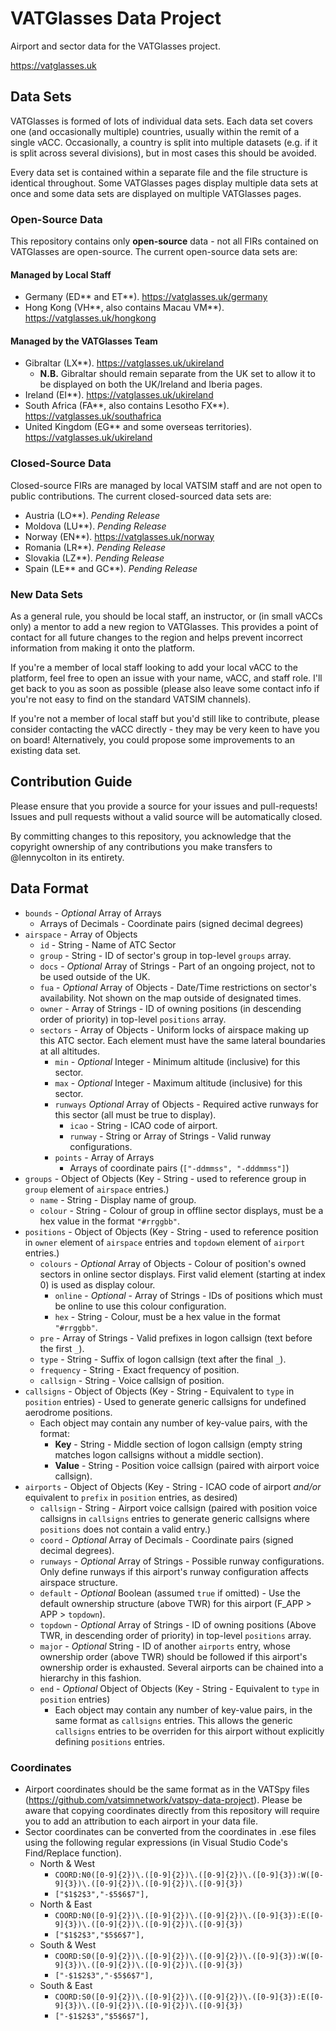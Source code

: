 # VATGlasses Data Project
Airport and sector data for the VATGlasses project.

https://vatglasses.uk

## Data Sets
VATGlasses is formed of lots of individual data sets. Each data set covers one (and occasionally multiple) countries, usually within the remit of a single vACC. Occasionally, a country is split into multiple datasets (e.g. if it is split across several divisions), but in most cases this should be avoided.

Every data set is contained within a separate file and the file structure is identical throughout. Some VATGlasses pages display multiple data sets at once and some data sets are displayed on multiple VATGlasses pages.

### Open-Source Data
This repository contains only **open-source** data - not all FIRs contained on VATGlasses are open-source. The current open-source data sets are:

#### Managed by Local Staff
- Germany (ED** and ET**). https://vatglasses.uk/germany
- Hong Kong (VH**, also contains Macau VM**). https://vatglasses.uk/hongkong

#### Managed by the VATGlasses Team
- Gibraltar (LX**). https://vatglasses.uk/ukireland
  - **N.B.** Gibraltar should remain separate from the UK set to allow it to be displayed on both the UK/Ireland and Iberia pages.
- Ireland (EI**). https://vatglasses.uk/ukireland
- South Africa (FA**, also contains Lesotho FX**). https://vatglasses.uk/southafrica
- United Kingdom (EG** and some overseas territories). https://vatglasses.uk/ukireland

### Closed-Source Data
Closed-source FIRs are managed by local VATSIM staff and are not open to public contributions. The current closed-sourced data sets are:

- Austria (LO**). _Pending Release_
- Moldova (LU**). _Pending Release_
- Norway (EN**). https://vatglasses.uk/norway
- Romania (LR**). _Pending Release_
- Slovakia (LZ**). _Pending Release_
- Spain (LE** and GC**). _Pending Release_

### New Data Sets
As a general rule, you should be local staff, an instructor, or (in small vACCs only) a mentor to add a new region to VATGlasses. This provides a point of contact for all future changes to the region and helps prevent incorrect information from making it onto the platform.

If you're a member of local staff looking to add your local vACC to the platform, feel free to open an issue with your name, vACC, and staff role. I'll get back to you as soon as possible (please also leave some contact info if you're not easy to find on the standard VATSIM channels). 

If you're not a member of local staff but you'd still like to contribute, please consider contacting the vACC directly - they may be very keen to have you on board! Alternatively, you could propose some improvements to an existing data set.

## Contribution Guide
Please ensure that you provide a source for your issues and pull-requests! Issues and pull requests without a valid source will be automatically closed.

By committing changes to this repository, you acknowledge that the copyright ownership of any contributions you make transfers to @lennycolton in its entirety.

## Data Format
- `bounds` - _Optional_ Array of Arrays
  - Arrays of Decimals - Coordinate pairs (signed decimal degrees)
- `airspace` - Array of Objects
  - `id` - String - Name of ATC Sector
  - `group` - String - ID of sector's group in top-level `groups` array.
  - `docs` - _Optional_ Array of Strings - Part of an ongoing project, not to be used outside of the UK.
  - `fua` - _Optional_ Array of Objects - Date/Time restrictions on sector's availability. Not shown on the map outside of designated times.
  - `owner` - Array of Strings - ID of owning positions (in descending order of priority) in top-level `positions` array.
  - `sectors` - Array of Objects - Uniform locks of airspace making up this ATC sector. Each element must have the same lateral boundaries at all altitudes.
    - `min` - _Optional_ Integer - Minimum altitude (inclusive) for this sector.
    - `max` - _Optional_ Integer - Maximum altitude (inclusive) for this sector.
    - `runways` _Optional_ Array of Objects - Required active runways for this sector (all must be true to display).
      - `icao` - String - ICAO code of airport.
      - `runway` - String or Array of Strings - Valid runway configurations.
    - `points` - Array of Arrays
      - Arrays of coordinate pairs (`["-ddmmss", "-dddmmss"]`)
- `groups` - Object of Objects (Key - String - used to reference group in `group` element of `airspace` entries.)
  - `name` - String - Display name of group.
  - `colour` - String - Colour of group in offline sector displays, must be a hex value in the format `"#rrggbb"`.
- `positions` - Object of Objects (Key - String - used to reference position in `owner` element of `airspace` entries and `topdown` element of `airport` entries.)
  - `colours` - _Optional_ Array of Objects - Colour of position's owned sectors in online sector displays. First valid element (starting at index 0) is used as display colour.
    - `online` - _Optional_ - Array of Strings - IDs of positions which must be online to use this colour configuration.
    - `hex` - String - Colour, must be a hex value in the format `"#rrggbb"`.
  - `pre` - Array of Strings - Valid prefixes in logon callsign (text before the first `_`).
  - `type` - String - Suffix of logon callsign (text after the final `_`).
  - `frequency` - String - Exact frequency of position.
  - `callsign` - String - Voice callsign of position.
- `callsigns` - Object of Objects (Key - String - Equivalent to `type` in `position` entries) - Used to generate generic callsigns for undefined aerodrome positions.
  - Each object may contain any number of key-value pairs, with the format:
    - **Key** - String - Middle section of logon callsign (empty string matches logon callsigns without a middle section).
    - **Value** - String - Position voice callsign (paired with airport voice callsign).
- `airports` - Object of Objects (Key - String - ICAO code of airport _and/or_ equivalent to `prefix` in `position` entries, as desired)
  - `callsign` - String - Airport voice callsign (paired with position voice callsigns in `callsigns` entries to generate generic callsigns where `positions` does not contain a valid entry.)
  - `coord` - _Optional_ Array of Decimals - Coordinate pairs (signed decimal degrees).
  - `runways` - _Optional_ Array of Strings - Possible runway configurations. Only define runways if this airport's runway configuration affects airspace structure.
  - `default` - _Optional_ Boolean (assumed `true` if omitted) - Use the default ownership structure (above TWR) for this airport (F_APP > APP > `topdown`).
  - `topdown` - _Optional_ Array of Strings - ID of owning positions (Above TWR, in descending order of priority) in top-level `positions` array.
  - `major` - _Optional_ String - ID of another `airports` entry, whose ownership order (above TWR) should be followed if this airport's ownership order is exhausted. Several airports can be chained into a hierarchy in this fashion.
  - `end` - _Optional_ Object of Objects (Key - String - Equivalent to `type` in `position` entries)
    - Each object may contain any number of key-value pairs, in the same format as `callsigns` entries. This allows the generic `callsigns` entries to be overriden for this airport without explicitly defining `positions` entries.

### Coordinates
- Airport coordinates should be the same format as in the VATSpy files (https://github.com/vatsimnetwork/vatspy-data-project). Please be aware that copying coordinates directly from this repository will require you to add an attribution to each airport in your data file.
- Sector coordinates can be converted from the coordinates in .ese files using the following regular expressions (in Visual Studio Code's Find/Replace function).
  - North & West
    - `COORD:N0([0-9]{2})\.([0-9]{2})\.([0-9]{2})\.([0-9]{3}):W([0-9]{3})\.([0-9]{2})\.([0-9]{2})\.([0-9]{3})`
    - `["$1$2$3","-$5$6$7"],`
  - North & East
    - `COORD:N0([0-9]{2})\.([0-9]{2})\.([0-9]{2})\.([0-9]{3}):E([0-9]{3})\.([0-9]{2})\.([0-9]{2})\.([0-9]{3})`
    - `["$1$2$3","$5$6$7"],`
  - South & West
    - `COORD:S0([0-9]{2})\.([0-9]{2})\.([0-9]{2})\.([0-9]{3}):W([0-9]{3})\.([0-9]{2})\.([0-9]{2})\.([0-9]{3})`
    - `["-$1$2$3","-$5$6$7"],`
  - South & East
    - `COORD:S0([0-9]{2})\.([0-9]{2})\.([0-9]{2})\.([0-9]{3}):E([0-9]{3})\.([0-9]{2})\.([0-9]{2})\.([0-9]{3})`
    - `["-$1$2$3","$5$6$7"],`
